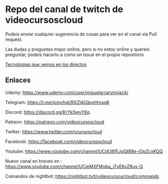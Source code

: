 # Repo del canal de twitch de videocursoscloud

Podeis enviar cualquier sugerencia de cosas para ver en el canal via Pull request.

Las dudas y preguntas mejor online, pero si no estoy online y quereis preguntar, podeis hacerlo a como un Issue en el propio repositorio


[Tecnologias que vemos en los directos](https://github.com/videocursoscloud/twitch-docs/blob/master/tecnologias.md)



## Enlaces

Udemy: https://www.udemy.com/user/miguelarranzmijack/

Telegram: https://t.me/joinchat/RXZI4jiQovHrsxq8

Discord: https://discord.gg/KrYk5wvY6q	

Patreon: https://patreon.com/videocursoscloud	

Twitter: https://www.twitter.com/vcursoscloud 

Facebook: https://facebook.com/videocursoscloud 

Youtube: https://www.youtube.com/channel/UCdU8fEJqQtB8e-iOpZcxKQQ 

Nuevo canal en breves en : https://www.youtube.com/channel/UCjeMXFMvba_j7vE6vZKus-Q

Comandos de nightbot: https://nightbot.tv/t/videocursoscloud/commands 
